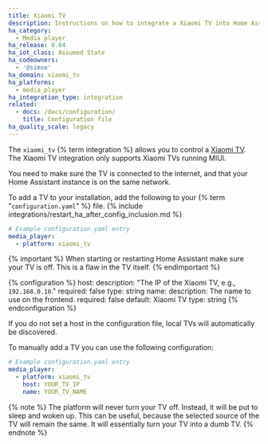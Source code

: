 ```yaml
---
title: Xiaomi TV
description: Instructions on how to integrate a Xiaomi TV into Home Assistant.
ha_category:
  - Media player
ha_release: 0.64
ha_iot_class: Assumed State
ha_codeowners:
  - '@simse'
ha_domain: xiaomi_tv
ha_platforms:
  - media_player
ha_integration_type: integration
related:
  - docs: /docs/configuration/
    title: Configuration file
ha_quality_scale: legacy
---
```


The `xiaomi_tv` {% term integration %} allows you to control a [Xiaomi TV](https://www.mi.com/global/mitv3s/65flat/).
The Xiaomi TV integration only supports Xiaomi TVs running MIUI.

You need to make sure the TV is connected to the internet, and that your Home Assistant instance is on the same network.

To add a TV to your installation, add the following to your {% term "`configuration.yaml`" %} file.
{% include integrations/restart_ha_after_config_inclusion.md %}

```yaml
# Example configuration.yaml entry
media_player:
  - platform: xiaomi_tv
```

{% important %}
When starting or restarting Home Assistant make sure your TV is off. This is a flaw in the TV itself.
{% endimportant %}

{% configuration %}
host:
  description: "The IP of the Xiaomi TV, e.g., `192.168.0.10`."
  required: false
  type: string
name:
  description: The name to use on the frontend.
  required: false
  default: Xiaomi TV
  type: string
{% endconfiguration %}

If you do not set a host in the configuration file, local TVs will automatically be discovered.

To manually add a TV you can use the following configuration:

```yaml
# Example configuration.yaml entry
media_player:
  - platform: xiaomi_tv
    host: YOUR_TV_IP
    name: YOUR_TV_NAME
```

{% note %}
The platform will never turn your TV off. Instead, it will be put to sleep and woken up. This can be useful, because the selected source of the TV will remain the same. It will essentially turn your TV into a dumb TV.
{% endnote %}

